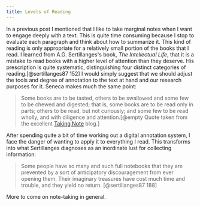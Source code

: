 ```yaml
---
title: Levels of Reading
---
```


In a previous post I mentioned that I like to take marginal notes when I want to engage deeply with a text.  This is quite time consuming because I stop to evaluate each paragraph and think about how to summarize it.  This kind of reading is only appropriate for a relatively small portion of the books that I read.  I learned from A.G. Sertillanges's book, *The Intellectual Life*, that it is a mistake to read books with a higher level of attention than they deserve.  His prescription is quite systematic, distinguishing four distinct categories of reading.[@sertillanges87 152] I would simply suggest that we should adjust the tools and degree of annotation to the text at hand and our research purposes for it.  Seneca makes much the same point:

> Some books are to be tasted, others to be swallowed and
> some few to be chewed and digested; that is, some books
> are to be read only in parts; others to be read, but
> not curiously; and some few to be read wholly, and with
> diligence and attention.[@empty Quote taken from the excellent [Taking Note](http://takingnotenow.blogspot.com/2007/12/seneca-on-gathering-ideas.html) blog.]

 [^1]: Quote taken from the excellent [Taking Note](http://takingnotenow.blogspot.com/2007/12/seneca-on-gathering-ideas.html) blog.

After spending quite a bit of time working out a digital annotation system, I face the danger of wanting to apply it to everything I read.  This transforms into what Sertillanges diagnoses as an inordinate lust for collecting information:

> Some people have so many and such full notebooks that they are
> prevented by a sort of anticipatory discouragement from ever
> opening them.  Their imaginary treasures have cost much time
> and trouble, and they yield no return.
> [@sertillanges87 188]


More to come on note-taking in general.


